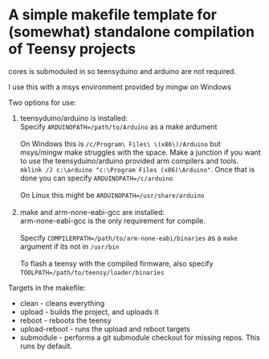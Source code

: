 # A simple makefile template for (somewhat) standalone compilation of Teensy projects

cores is submoduled in so teensyduino and arduino are not required.

I use this with a msys environment provided by mingw on Windows

Two options for use:

1) teensyduino/arduino is installed:<br>
    Specify `ARDUINOPATH=/path/to/Arduino` as a make ardument<br><br>
    On Windows this is `/c/Program\ Files\ \(x86\)/Arduino` but msys/mingw make struggles with the space. Make a junction if you want to use the teensyduino/arduino provided arm compilers and tools. `mklink /J c:\arduino "c:\Program Files (x86)\Arduino"`. Once that is done you can specify `ARDUINOPATH=/c/arduino`<br><br>
    On Linux this might be `ARDUINOPATH=/usr/share/arduino`<br><br>
2) make and arm-none-eabi-gcc are installed:<br>
    arm-none-eabi-gcc is the only requirement for compile.<br><br>
    Specify `COMPILERPATH=/path/to/arm-none-eabi/binaries` as a `make` argument if its not in `/usr/bin`<br><br>
    To flash a teensy with the compiled firmware, also specify `TOOLPATH=/path/to/teensy/loader/binaries`

Targets in the makefile:
* clean - cleans everything
* upload - builds the project, and uploads it
* reboot - reboots the teensy
* upload-reboot - runs the upload and reboot targets
* submodule - performs a git submodule checkout for missing repos. This runs by default.